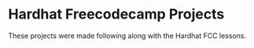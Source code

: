 # Hardhat Freecodecamp Projects

These projects were made following along with the Hardhat FCC lessons.
